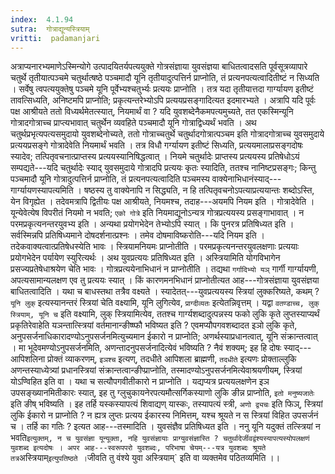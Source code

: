 ```yaml
---
index:  4.1.94
sutra:  गोत्राद्यून्यस्त्रियाम्
vritti:  padamanjari
---
```


अत्राप्यनारभ्यमाणेऽस्मिन्योगे उत्पादयितर्यपत्ययुक्ते गोत्रसंज्ञाया युवसंज्ञया बाधितत्वादसति पूर्वसूत्रव्यापारे चतुर्थे तृतीयात्पञ्चमे चतुर्थात्षष्ठे पञ्चमादौ यूनि तृतीयादुत्पत्तिर्न प्राप्नोति, तं प्रत्यनपत्यत्वादितीष्टं न सिध्यति । सर्वेषु त्वपत्ययुक्तेषु पञ्चमे यूनि पूर्वेभ्यश्चतुर्भ्यः प्रत्ययः प्राप्नोति । तत्र यदा तृतीयात्तदा गार्ग्यायण इतीष्टं तावत्सिध्यति, अनिष्टमपि प्राप्नोति; प्रकृत्यन्तरेभ्योऽपि प्रत्ययप्रसङ्गादित्यत इदमारभ्यते ।
अत्रापि यदि पूर्वः पक्ष आश्रीयते ततो विध्यर्थमेतत्स्यात्, नियमार्थं वा ? यदि युवशब्देनैकमपत्यमुच्यते, तत एकस्मिन्यूनि गोत्रादगोत्राच्च प्राप्त्यभावात् चतुर्थेन व्यवहिते पञ्चमादौ यूनि गोत्राद्विध्यर्थं भवति । अथ चतुर्थप्रभृत्यपत्यसमुदायो युवशब्देनोच्यते, ततो गोत्राच्चतुर्थे चतुर्थादगोत्रात्पञ्चम इति गोत्रादगोत्राच्च युवसमुदाये प्रत्ययप्रसङ्गे गोत्रादेवेति नियमार्थं भवति । तत्र विधौ गर्ग्यायण इतीष्टं सिध्यति, प्रत्ययमालाप्रसङ्गदोषः स्यादेव; तत्पितृवचनात्प्राप्तस्य प्रत्ययस्यानिषिद्धत्वात् । नियमे चतुर्थादेः प्राप्तस्य प्रत्ययस्य प्रतिषेधोऽयं सम्पद्यते---यदि चतुर्थादेः स्याद् युवसमुदाये गोत्रादपि प्रत्ययः कृतः स्यादिति, ततश्च नानिष्टप्रसङ्गः; किन्तु पञ्चमादौ यूनि गोत्रादुत्पत्तिर्न प्राप्नोति, तं प्रत्यनपत्यत्वादिति पञ्चमस्य वाक्येनाभिधानंस्याद्---गार्ग्यायणस्यापत्यमिति । षष्ठस्य तु वाक्येनापि न सिद्ध्यति, न हि तत्पितृवचनोऽपत्याप्रत्ययान्तः शब्दोऽस्ति, येन विगृह्येत । तदेवमत्रापि द्वितीयः पक्ष आश्रीयते, नियमश्च, तदाह---अयमपि नियम इति । गोत्रादेवेति । यून्येवेत्येष विपरीतं नियमो न भवति; `एको गोत्रे` इति नियमाद्यूनोऽन्यत्र गोत्रप्रत्ययस्य प्रसङ्गाभावात् । न परमप्रकृत्यनन्तरयुवभ्य इति । अन्यथा प्रयोगभेदेन तेभ्योऽपि स्यात् ।
कि पुनरत्र प्रतिषिध्यत इति । सर्वस्मिन्नपि प्रतिषिध्यमाने दोषदर्शनात्प्रश्नः । तमेव दोषमाविष्करोति---यदि नियम इति । तदेकवाक्यत्वात्प्रतिषेधस्येति भावः । स्त्रियामनियमः प्राप्नोतीति । परमप्रकृत्यनन्तरयुवलक्षणाः प्रत्ययाः प्रयोगभेदेन पर्यायेण स्युरित्यर्थः । अथ युवप्रत्ययः प्रतिषिध्यत इति । अस्त्रियामिति योगविभागेन प्रसज्यप्रतेषेधाश्रयेण चेति भावः । गोत्रप्रत्ययेनाभिधानं न प्राप्नोतीति । तद्यथा `गर्गादिभ्यो यञ्` गार्गी गार्ग्यायणी, अपत्यसामान्यलक्षण एव तु प्रत्ययः स्यात् । किं कारणमनभिधानं प्राप्नोतीत्यत आह---गोत्रसंज्ञाया युवसंज्ञया बाधितत्वादिति । यथा च बाधस्तथा तत्रैव वक्ष्यते । स्यादेतत्---युवप्रत्ययस्य स्त्रियां लुक्करिष्यते, कथम् ? `यूनि लुक्` इत्यस्यानन्तरं स्त्रियां चेति वक्ष्यामि, यूनि लुगित्येव, `प्राग्दीव्यतः` इत्येतन्निवृत्तम् । यद्वा `वतण्डाच्च, लुक् स्त्रियाम्, यूनि च` इति वक्ष्यामि, लुक् स्त्रियामित्येव, ततश्च गार्ग्यशब्दादुत्पन्नस्य फको लुकि कृते लुप्तस्याप्यर्थं प्रकृतिरेवाहेति यञन्तात्स्त्रियां वर्तमानान्ङीष्ष्फौ भविष्यत इति ? एवमप्यौपगवशब्दादत इञो लुकि कृते, अनुपसर्जनाधिकारादण्योऽनुपसर्जनमित्युच्यमान ईकारो न प्राप्नोति; अणर्थस्याप्रधानत्वात्, यूनि संक्रान्तत्वात् । मा भूदेवमण्योऽनुपसर्जनमिति, अणन्तादनुपसर्जनादित्येवं भविष्यति ? नैवं शक्यम्; इह हि दोषः स्याद्---आपिशलिना प्रोक्तं व्याकरणम्, `इञश्च` इत्यण्, तदधीते आपिशला ब्राह्मणी, `तदधीते` इत्यणः प्रोक्ताल्लुकि अणन्तस्याध्येत्र्यां प्रधानस्त्रियां संक्रान्तत्वान्ङीप्प्राप्नोति, तस्मादण्योऽनुपसर्जनमित्येवाश्रयणीयम्, स्त्रियां योऽण्विहित इति वा । यथा च सत्यौपगवीतीकारो न प्राप्नोति । यद्यप्यत्र प्रत्ययलक्षणेन इञ उपसङ्ख्यानमितीकारः स्यात्, इह तु ग्लुचुकायनेरपत्यमौत्सर्गिकस्याणो लुकि ङीन्न प्राप्नोति, `इतो मनुष्यजातेः` इति ङीष् भविष्यति । इह तर्हि यस्कस्यापत्यं शिवाद्यण् यास्कः, तस्यापत्यं स्त्री, `अणो द्व्यचः` इति फिञ्, स्त्रियां लुकि ईकारो न प्राप्नोति ? न ह्यत्र लुप्तः प्रत्यय ईकारस्य निमित्तम्, यश्च श्रूयते न स स्त्रियां विहित उपसर्जनं च । तर्हि का गतिः ? इत्यत आह---तस्मादिति । युवसंज्ञैव प्रतिषिध्यत इति । ननु यूनि यदुक्तं तत्स्त्रियां न भवति` इत्युक्तम्, न च युवसंज्ञा यून्यूक्ता, नहि युवसंज्ञायाः प्राग्युवसंज्ञास्ति ? चतुर्थादेर्जीवद्वंश्यस्यापत्यस्योपलक्षणं युवशब्द इत्यदोषः ।
अपर आह---स्वरूपपरो युवशब्दः, परिभाषा चेयम्---यत्र युवशब्दः श्रूयते तत्र `अस्त्रियाम्` इत्युपतिष्ठते । `जीवति तु वंश्ये युवा अस्त्रियाम्` इति वा व्यक्तमेव पठितव्यमिति ।।
